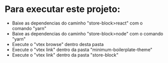 <h1>Para executar este projeto:</h1>

<ul>
    <li>Baixe as dependencias do caminho "store-block>react" com o comando "yarn"</li>
    <li>Baixe as dependencias do caminho "store-block>node" com o comando "yarn"</li>
    <li>Execute o "vtex browse" dentro desta pasta</li>
    <li>Execute o "vtex link" dentro da pasta "minimum-boilerplate-theme"</li>
    <li>Execute o "vtex link" dentro da pasta "store-block"</li>
</ul>

